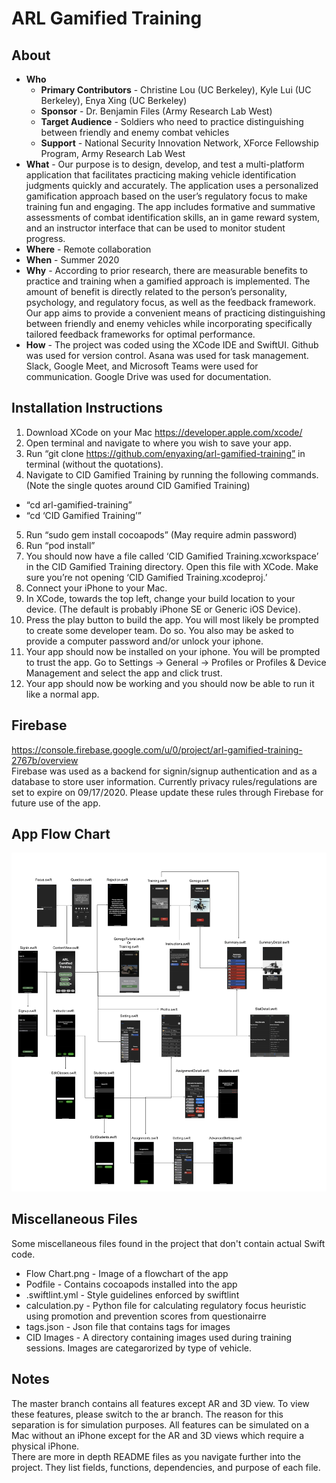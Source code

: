 # ARL Gamified Training

## About
 - **Who**
   - **Primary Contributors** - Christine Lou (UC Berkeley), Kyle Lui (UC Berkeley), Enya Xing (UC Berkeley)
   - **Sponsor** - Dr. Benjamin Files (Army Research Lab West)
   - **Target Audience** - Soldiers who need to practice distinguishing between friendly and enemy combat vehicles
   - **Support** - National Security Innovation Network, XForce Fellowship Program, Army Research Lab West
 - **What** - Our purpose is to design, develop, and test a multi-platform application that facilitates practicing making vehicle identification judgments quickly and accurately. The application uses a personalized gamification approach based on the user’s regulatory focus to make training fun and engaging.  The app includes formative and summative assessments of combat identification skills, an in game reward system, and an instructor interface that can be used to monitor student progress.
 - **Where** - Remote collaboration
 - **When** - Summer 2020
 - **Why** - According to prior research, there are measurable benefits to practice and training when a gamified approach is implemented.  The amount of benefit is directly related to the person’s personality, psychology, and regulatory focus, as well as the feedback framework.  Our app aims to provide a convenient means of practicing distinguishing between friendly and enemy vehicles while incorporating specifically tailored feedback frameworks for optimal performance.
 - **How** - The project was coded using the XCode IDE and SwiftUI.  Github was used for version control.  Asana was used for task management.  Slack, Google Meet, and Microsoft Teams were used for communication.  Google Drive was used for documentation.

## Installation Instructions

1. Download XCode on your Mac https://developer.apple.com/xcode/
2. Open terminal and navigate to where you wish to save your app.
3. Run “git clone https://github.com/enyaxing/arl-gamified-training” in terminal (without the quotations).
4. Navigate to CID Gamified Training by running the following commands. (Note the single quotes around CID Gamified Training)
  - “cd arl-gamified-training”
  - “cd ‘CID Gamified Training’”
5. Run “sudo gem install cocoapods” (May require admin password)
6. Run “pod install”
7. You should now have a file called ‘CID Gamified Training.xcworkspace’ in the CID Gamified Training directory.  Open this file with XCode.  Make sure you’re not opening ‘CID Gamified Training.xcodeproj.’
8. Connect your iPhone to your Mac.
9. In XCode, towards the top left, change your build location to your device.  (The default is probably iPhone SE or Generic iOS Device).
10. Press the play button to build the app.  You will most likely be prompted to create some developer team.  Do so.  You also may be asked to provide a computer password and/or unlock your iphone.
11. Your app should now be installed on your iphone.  You will be prompted to trust the app.  Go to Settings -> General -> Profiles or Profiles & Device Management and select the app and click trust.
12. Your app should now be working and you should now be able to run it like a normal app.

## Firebase
https://console.firebase.google.com/u/0/project/arl-gamified-training-2767b/overview  
Firebase was used as a backend for signin/signup authentication and as a database to store user information.  Currently privacy rules/regulations are set to expire on 09/17/2020.  Please update these rules through Firebase for future use of the app.

## App Flow Chart
![FlowChart](https://github.com/enyaxing/arl-gamified-training/blob/master/Flow%20Chart.png)

## Miscellaneous Files
Some miscellaneous files found in the project that don't contain actual Swift code.
 - Flow Chart.png - Image of a flowchart of the app
 - Podfile - Contains cocoapods installed into the app
 - .swiftlint.yml - Style guidelines enforced by swiftlint
 - calculation.py - Python file for calculating regulatory focus heuristic using promotion and prevention scores from questionairre
 - tags.json - Json file that contains tags for images
 - CID Images - A directory containing images used during training sessions.  Images are categarorized by type of vehicle.

## Notes
The master branch contains all features except AR and 3D view.  To view these features, please switch to the ar branch.  The reason for this separation is for simulation purposes.  All features can be simulated on a Mac without an iPhone except for the AR and 3D views which require a physical iPhone.  
There are more in depth README files as you navigate further into the project.  They list fields, functions, dependencies, and purpose of each file.
